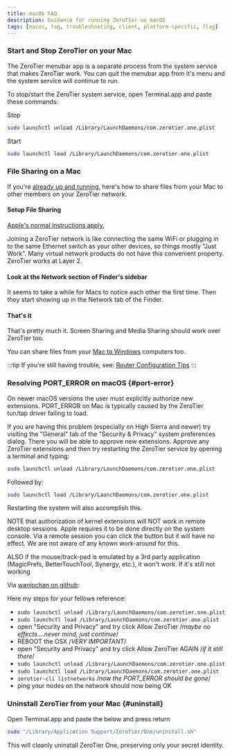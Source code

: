 ```yaml
---
title: macOS FAQ
description: Guidance for running ZeroTier on macOS
tags: [macos, faq, troubleshooting, client, platform-specific, flag]
---
```


### Start and Stop ZeroTier on your Mac

The ZeroTier menubar app is a separate process from the system service that makes ZeroTier work. You can quit the menubar app from it's menu and the system service will continue to run.

To stop/start the ZeroTier system service, open Terminal.app and paste these commands:

Stop

```sh
sudo launchctl unload /Library/LaunchDaemons/com.zerotier.one.plist
```

Start

```sh
sudo launchctl load /Library/LaunchDaemons/com.zerotier.one.plist
```

### File Sharing on a Mac

If you're [already up and running](./start.md), here's how to share files from your Mac to other members on your ZeroTier network.

#### Setup File Sharing

[Apple's normal instructions apply.](https://support.apple.com/guide/mac-help/set-up-file-sharing-on-mac-mh17131/mac)

Joining a ZeroTier network is like connecting the same WiFi or plugging in to the same Ethernet switch as your other devices, so things mostly "Just Work".
Many virtual network products do not have this convenient property. ZeroTier works at Layer 2.

#### Look at the Network section of Finder's sidebar

It seems to take a while for Macs to notice each other the first time. Then they start showing up in the Network tab of the Finder.

#### That's it

That's pretty much it. Screen Sharing and Media Sharing should work over ZeroTier too.

You can share files from your [Mac to Windows](https://support.apple.com/guide/mac-help/share-mac-files-with-windows-users-mchlp1657/mac) computers too.

:::tip
If you're still having trouble, see: [Router Configuration Tips](./routertips.md)
:::

### Resolving PORT_ERROR on macOS {#port-error}

On newer macOS versions the user must explicitly authorize new extensions. PORT_ERROR on Mac is typically caused by the ZeroTier tun/tap driver failing to load.

If you are having this problem (especially on High Sierra and newer) try visiting the "General" tab of the "Security & Privacy" system preferences dialog. There you will be able to approve new extensions. Approve any ZeroTier extensions and then try restarting the ZeroTier service by opening a terminal and typing:

```sh
sudo launchctl unload /Library/LaunchDaemons/com.zerotier.one.plist
```

Followed by:

```sh
sudo launchctl load /Library/LaunchDaemons/com.zerotier.one.plist
```

Restarting the system will also accomplish this.

NOTE that authorization of kernel extensions will NOT work in remote desktop sessions. Apple requires it to be done directly on the system console. Via a remote session you can click the button but it will have no effect. We are not aware of any known work-around for this.

[//]: # "cspell:disable-next-line "

ALSO if the mouse/track-pad is emulated by a 3rd party application (MagicPrefs, BetterTouchTool, Synergy, etc.), it won't work.
If it's still not working

Via [wanjochan on github](https://github.com/zerotier/ZeroTierOne/issues/467#issuecomment-426852518):

Here my steps for your fellows reference:

- `sudo launchctl unload /Library/LaunchDaemons/com.zerotier.one.plist`
- `sudo launchctl load /Library/LaunchDaemons/com.zerotier.one.plist`
- open "Security and Privacy" and try click Allow ZeroTier /_maybe no effects....never mind, just continue_/
- REBOOT the OSX /_VERY IMPORTANT_/
- open "Security and Privacy" and try click Allow ZeroTier AGAIN /_if it still there_/
- `sudo launchctl unload /Library/LaunchDaemons/com.zerotier.one.plist`
- `sudo launchctl load /Library/LaunchDaemons/com.zerotier.one.plist`
- `zerotier-cli listnetworks` /_now the PORT_ERROR should be gone_/
- ping your nodes on the network should now being OK

### Uninstall ZeroTier from your Mac {#uninstall}

Open Terminal.app and paste the below and press return

```sh
sudo "/Library/Application Support/ZeroTier/One/uninstall.sh"
```

This will cleanly uninstall ZeroTier One, preserving only your secret identity.
